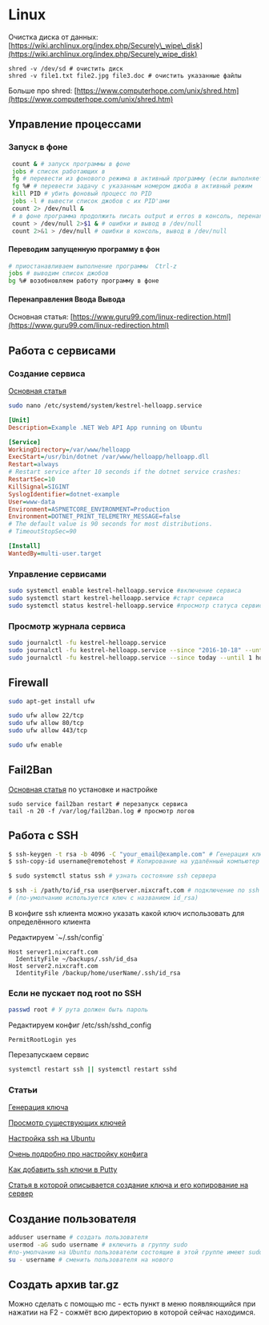 # Linux

Очистка диска от данных: [https://wiki.archlinux.org/index.php/Securely\_wipe\_disk](https://wiki.archlinux.org/index.php/Securely_wipe_disk)

```
shred -v /dev/sd # очистить диск
shred -v file1.txt file2.jpg file3.doc # очистить указанные файлы
```

Больше про shred: [https://www.computerhope.com/unix/shred.htm](https://www.computerhope.com/unix/shred.htm)

## Управление процессами

### Запуск в фоне

```bash
 count & # запуск программы в фоне
 jobs # список работающих в
 fg # перевести из фонового режима в активный программу (если выполняется в фоне только одна)
 fg %# # перевести задачу с указанным номером джоба в активный режим
 kill PID # убить фоновый процесс по PID
 jobs -l # вывести список джобов с их PID'ами
 count 2> /dev/null & 
 # в фоне программа продолжить писать output и erros в консоль, перенаправить ошибки консоли в /dev/null
 count > /dev/null 2>$1 & # ошибки и вывод в /dev/null
 count 2>&1 > /dev/null # ошибки в консоль, вывод в /dev/null
```

#### Переводим запущенную программу в фон

```bash
# приостанавливаем выполнение программы  Ctrl-z
jobs # выводим список джобов
bg %# возобновляем работу программу в фоне
```

#### Перенаправления Ввода Вывода

Основная статья: [https://www.guru99.com/linux-redirection.html](https://www.guru99.com/linux-redirection.html)

## Работа с сервисами

### Создание сервиса

[Основная статья](https://docs.microsoft.com/ru-ru/aspnet/core/host-and-deploy/linux-nginx?view=aspnetcore-2.2#monitor-the-app)

```bash
sudo nano /etc/systemd/system/kestrel-helloapp.service
```

```ini
[Unit]
Description=Example .NET Web API App running on Ubuntu

[Service]
WorkingDirectory=/var/www/helloapp
ExecStart=/usr/bin/dotnet /var/www/helloapp/helloapp.dll
Restart=always
# Restart service after 10 seconds if the dotnet service crashes:
RestartSec=10
KillSignal=SIGINT
SyslogIdentifier=dotnet-example
User=www-data
Environment=ASPNETCORE_ENVIRONMENT=Production
Environment=DOTNET_PRINT_TELEMETRY_MESSAGE=false
# The default value is 90 seconds for most distributions.
# TimeoutStopSec=90

[Install]
WantedBy=multi-user.target
```

### Управление сервисами

```bash
sudo systemctl enable kestrel-helloapp.service #включение сервиса
sudo systemctl start kestrel-helloapp.service #старт сервиса
sudo systemctl status kestrel-helloapp.service #просмотр статуса сервиса
```

### Просмотр журнала сервиса

```bash
sudo journalctl -fu kestrel-helloapp.service
sudo journalctl -fu kestrel-helloapp.service --since "2016-10-18" --until "2016-10-18 04:00"
sudo journalctl -fu kestrel-helloapp.service --since today --until 1 hour ago
```

## Firewall

```bash
sudo apt-get install ufw

sudo ufw allow 22/tcp
sudo ufw allow 80/tcp
sudo ufw allow 443/tcp

sudo ufw enable
```

## Fail2Ban

[Основная статья](https://community.vscale.io/hc/ru/community/posts/211756429-Использование-fail2ban-для-защиты-SSH-от-подбора-пароля) по установке и настройке

```
sudo service fail2ban restart # перезапуск сервиса
tail -n 20 -f /var/log/fail2ban.log # просмотр логов
```

## Работа с SSH

```bash
$ ssh-keygen -t rsa -b 4096 -C "your_email@example.com" # Генерация ключа
$ ssh-copy-id username@remotehost # Копирование на удалённый компьютер

$ sudo systemctl status ssh # узнать состояние ssh сервера

$ ssh -i /path/to/id_rsa user@server.nixcraft.com # подключение по ssh с явным указанием ключа
# (по-умолчанию используется ключ с названием id_rsa)
```

В конфиге ssh клиента можно указать какой ключ использовать для определённого клиента

Редактируем \`~/.ssh/config\`

```
Host server1.nixcraft.com
  IdentityFile ~/backups/.ssh/id_dsa
Host server2.nixcraft.com
  IdentityFile /backup/home/userName/.ssh/id_rsa
```

### Если не пускает под root по SSH

```bash
passwd root # У рута должен быть пароль
```

Редактируем конфиг /etc/ssh/sshd\_config

```
PermitRootLogin yes
```

Перезапускаем сервис

```bash
systemctl restart ssh || systemctl restart sshd
```

### Статьи

[Генерация ключа](https://help.github.com/en/articles/generating-a-new-ssh-key-and-adding-it-to-the-ssh-agent)

[Просмотр существующих ключей](https://help.github.com/en/articles/checking-for-existing-ssh-keys)

[Настройка ssh на Ubuntu](https://help.ubuntu.com/lts/serverguide/openssh-server.html.en)

[Очень подробно про настройку конфига](https://www.ssh.com/ssh/sshd_config/)

[Как добавить ssh ключи в Putty](https://support.rackspace.com/how-to/log-into-a-linux-server-with-an-ssh-private-key-on-windows/)

[Статья в которой описывается создание ключа и его копирование на сервер](https://www.digitalocean.com/community/tutorials/ssh-ubuntu-18-04-ru)

## Создание пользователя

```bash
adduser username # создать пользователя
usermod -aG sudo username # включить в группу sudo 
#по-умолчанию на Ubuntu пользователи состоящие в этой группе имеют sudo привилегии
su - username # сменить пользователя на нового
```

## Создать архив tar.gz

Можно сделать с помощью mc - есть пункт в меню появляющийся при нажатии на F2 - сожмёт всю директорию в которой сейчас находимся.

